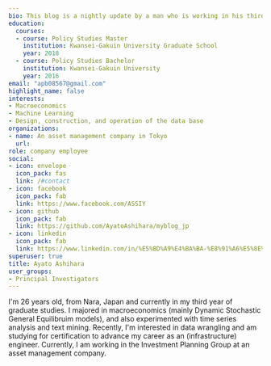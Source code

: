 ```yaml
---
bio: This blog is a nightly update by a man who is working in his third year of graduate school. The content of this blog has nothing to do with the official position of the author's organization.
education:
  courses:
  - course: Policy Studies Master
    institution: Kwansei-Gakuin University Graduate School
    year: 2018
  - course: Policy Studies Bachelor
    institution: Kwansei-Gakuin University
    year: 2016
email: "apb08567@gmail.com"
highlight_name: false
interests:
- Macroeconomics
- Machine Learning
- Design, construction, and operation of the data base
organizations:
- name: An asset management company in Tokyo
  url: 
role: company employee
social:
- icon: envelope
  icon_pack: fas
  link: /#contact
- icon: facebook
  icon_pack: fab
  link: https://www.facebook.com/ASSIY
- icon: github
  icon_pack: fab
  link: https://github.com/AyatoAshihara/myblog_jp
- icon: linkedin
  icon_pack: fab
  link: https://www.linkedin.com/in/%E5%BD%A9%E4%BA%BA-%E8%91%A6%E5%8E%9F-9391b7143/
superuser: true
title: Ayato Ashihara
user_groups:
- Principal Investigators
---
```


I'm 26 years old, from Nara, Japan and currently in my third year of graduate studies. I majored in macroeconomics (mainly Dynamic Stochastic General Equilibruim models), and also experimented with time series analysis and text mining. Recently, I'm interested in data wrangling and am studying for certification to advance my career as an (infrastructure) engineer. Currently, I am working in the Investment Planning Group at an asset management company.